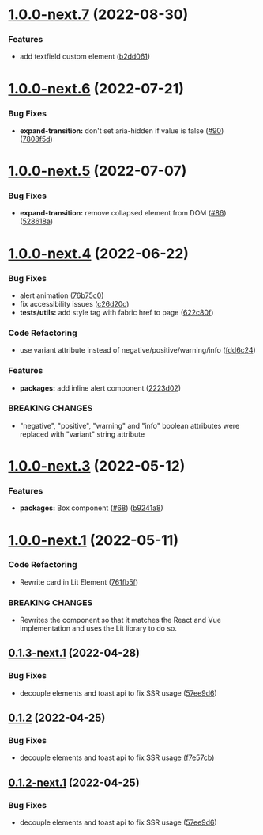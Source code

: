 # [1.0.0-next.7](https://github.com/fabric-ds/elements/compare/v1.0.0-next.6...v1.0.0-next.7) (2022-08-30)


### Features

* add textfield custom element ([b2dd061](https://github.com/fabric-ds/elements/commit/b2dd061884b9d01eb0fe36835f155887dfa5ed50))

# [1.0.0-next.6](https://github.com/fabric-ds/elements/compare/v1.0.0-next.5...v1.0.0-next.6) (2022-07-21)


### Bug Fixes

* **expand-transition:** don't set aria-hidden if value is false ([#90](https://github.com/fabric-ds/elements/issues/90)) ([7808f5d](https://github.com/fabric-ds/elements/commit/7808f5df32f3fcac90c4e93671a4fcd243ec269b))

# [1.0.0-next.5](https://github.com/fabric-ds/elements/compare/v1.0.0-next.4...v1.0.0-next.5) (2022-07-07)


### Bug Fixes

* **expand-transition:** remove collapsed element from DOM ([#86](https://github.com/fabric-ds/elements/issues/86)) ([528618a](https://github.com/fabric-ds/elements/commit/528618adda0a111a30c9108ebbfd13dcdd9d6422))

# [1.0.0-next.4](https://github.com/fabric-ds/elements/compare/v1.0.0-next.3...v1.0.0-next.4) (2022-06-22)


### Bug Fixes

* alert animation ([76b75c0](https://github.com/fabric-ds/elements/commit/76b75c0a4e39d88207f5c5c2df34efe7fbfff0ea))
* fix accessibility issues ([c26d20c](https://github.com/fabric-ds/elements/commit/c26d20cd69abf90fda52dfe7270e7f4203aa95bd))
* **tests/utils:** add style tag with fabric href to page ([622c80f](https://github.com/fabric-ds/elements/commit/622c80f5e7f4d124fdf60163a1ba329e31e63fdd))


### Code Refactoring

* use variant attribute instead of negative/positive/warning/info ([fdd6c24](https://github.com/fabric-ds/elements/commit/fdd6c2499316d54b0241dca87b64cbb139f3b8a9))


### Features

* **packages:** add inline alert component ([2223d02](https://github.com/fabric-ds/elements/commit/2223d0298226f3bbf2dc94f525819113b3728843))


### BREAKING CHANGES

* "negative", "positive", "warning" and "info" boolean attributes were replaced with
"variant" string attribute

# [1.0.0-next.3](https://github.com/fabric-ds/elements/compare/v1.0.0-next.2...v1.0.0-next.3) (2022-05-12)


### Features

* **packages:** Box component ([#68](https://github.com/fabric-ds/elements/issues/68)) ([b9241a8](https://github.com/fabric-ds/elements/commit/b9241a85af8aad804c3d45b9da4ae0a6ed1577a1))

# [1.0.0-next.1](https://github.com/fabric-ds/elements/compare/v0.1.3-next.1...v1.0.0-next.1) (2022-05-11)


### Code Refactoring

* Rewrite card in Lit Element ([761fb5f](https://github.com/fabric-ds/elements/commit/761fb5fbc96f9bac8079536f591a70e525bf2e03))


### BREAKING CHANGES

* Rewrites the component so that it matches the React and Vue implementation and uses the Lit library to do so.

## [0.1.3-next.1](https://github.com/fabric-ds/elements/compare/v0.1.2...v0.1.3-next.1) (2022-04-28)

### Bug Fixes

- decouple elements and toast api to fix SSR usage
  ([57ee9d6](https://github.com/fabric-ds/elements/commit/57ee9d67122eb8ad693d901f10fa5a951f32b5c1))

## [0.1.2](https://github.com/fabric-ds/elements/compare/v0.1.1...v0.1.2) (2022-04-25)

### Bug Fixes

- decouple elements and toast api to fix SSR usage
  ([f7e57cb](https://github.com/fabric-ds/elements/commit/f7e57cb4139a2942c6d971ba650b30a2c825d27d))

## [0.1.2-next.1](https://github.com/fabric-ds/elements/compare/v0.1.1...v0.1.2-next.1) (2022-04-25)

### Bug Fixes

- decouple elements and toast api to fix SSR usage
  ([57ee9d6](https://github.com/fabric-ds/elements/commit/57ee9d67122eb8ad693d901f10fa5a951f32b5c1))
